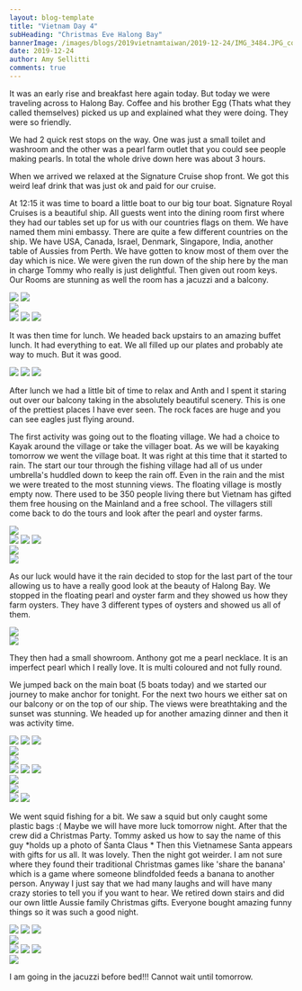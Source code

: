 ```yaml
---
layout: blog-template
title: "Vietnam Day 4"
subHeading: "Christmas Eve Halong Bay"
bannerImage: /images/blogs/2019vietnamtaiwan/2019-12-24/IMG_3484.JPG_compressed.JPEG
date: 2019-12-24
author: Amy Sellitti
comments: true
---
```


It was an early rise and breakfast here again today. But today we were traveling across to Halong Bay. Coffee and his brother Egg (Thats what they called themselves) picked us up and explained what they were doing. They were so friendly. 

We had 2 quick rest stops on the way. One was just a small toilet and washroom and the other was a pearl farm outlet that you could see people making pearls. In total the whole drive down here was about 3 hours.  

When we arrived we relaxed at the Signature Cruise shop front. We got this weird leaf drink that was just ok and paid for our cruise. 

At 12:15 it was time to board a little boat to our big tour boat. Signature Royal Cruises is a beautiful ship.  All guests went into the dining room first where they had our tables set up for us with our countries flags on them. We have named them mini embassy. There are quite a few different countries on the ship. We have USA, Canada, Israel, Denmark, Singapore, India, another table of Aussies from Perth. We have gotten to know most of them over the day which is nice. We were given the run down of the ship here by the man in charge Tommy who really is just delightful.  Then given out room keys. Our Rooms are stunning as well the room has a jacuzzi and a balcony.

<div class="grid-2c">
  <img src="/images/blogs/2019vietnamtaiwan/2019-12-24/20191224_120425.jpg_compressed.JPEG"/>
  <img src="/images/blogs/2019vietnamtaiwan/2019-12-24/IMG_20191224_122613.jpg_compressed.JPEG"/>
</div>
<div class="center-image"><img src="/images/blogs/2019vietnamtaiwan/2019-12-24/IMG_20191224_125525.jpg_compressed.JPEG" /></div>
<div class="grid-2w-1l">
  <img src="/images/blogs/2019vietnamtaiwan/2019-12-24/20191224_125302.jpg_compressed.JPEG"/>
  <img src="/images/blogs/2019vietnamtaiwan/2019-12-24/20191224174538_IMG_3387.jpg_compressed.JPEG"/>
  <img src="/images/blogs/2019vietnamtaiwan/2019-12-24/IMG_3375.JPG_compressed.JPEG"/>
</div>

It was then time for lunch. We headed back upstairs to an amazing buffet lunch. It had everything to eat. We all filled up our plates and probably ate way to much. But it was good.

<div class="grid-2w-1l">
  <img src="/images/blogs/2019vietnamtaiwan/2019-12-24/20191224_123605.jpg_compressed.JPEG"/>
  <img src="/images/blogs/2019vietnamtaiwan/2019-12-24/20191224_123639.jpg_compressed.JPEG"/>
  <img src="/images/blogs/2019vietnamtaiwan/2019-12-24/IMG_20191224_130840.jpg_compressed.JPEG"/>
</div>

After lunch we had a little bit of time to relax and Anth and I spent it staring out over our balcony taking in the absolutely beautiful scenery. This is one of the prettiest places I have ever seen. The rock faces are huge and you can see eagles just flying around. 

The first activity was going out to the floating village. We had a choice to Kayak around the village or take the villager boat. As we will be kayaking tomorrow we went the village boat. It was right at this time that it started to rain. The start our tour through the fishing village had all of us under umbrella's huddled down to keep the rain off. Even in the rain and the mist we were treated to the most stunning views. The floating village is mostly empty now. There used to be 350 people living there but Vietnam has gifted them free housing on the Mainland and a free school. The villagers still come back to do the tours and look after the pearl and oyster farms. 

<div class="center-image"><img src="/images/blogs/2019vietnamtaiwan/2019-12-24/20191224181046_IMG_3400.jpg_compressed.JPEG" /></div>
<div class="grid-3c">
  <img src="/images/blogs/2019vietnamtaiwan/2019-12-24/20191224_152933.jpg_compressed.JPEG"/> 
  <img src="/images/blogs/2019vietnamtaiwan/2019-12-24/20191224190316_IMG_3460.jpg_compressed.JPEG"/>
  <img src="/images/blogs/2019vietnamtaiwan/2019-12-24/20191224190024_IMG_3447.jpg_compressed.JPEG"/>
</div>
<div class="center-image"><img src="/images/blogs/2019vietnamtaiwan/2019-12-24/20191224_154025.jpg_compressed.JPEG" /></div>
<div class="center-image"><img src="/images/blogs/2019vietnamtaiwan/2019-12-24/20191224190058_IMG_3454~2.jpg_compressed.JPEG" /></div>

As our luck would have it the rain decided to stop for the last part of the tour allowing us to have a really good look at the beauty of Halong Bay. We stopped in the floating pearl and oyster farm and they showed us how they farm oysters. They have 3 different types of oysters and showed us all of them. 

<div class="center-image"><img src="/images/blogs/2019vietnamtaiwan/2019-12-24/20191224191841_IMG_3474.jpg_compressed.JPEG" /></div>
<div class="center-image"><img src="/images/blogs/2019vietnamtaiwan/2019-12-24/IMG_3467.JPG_compressed.JPEG" /></div>

They then had a small showroom. Anthony got me a pearl necklace. It is an imperfect pearl which I really love. It is multi coloured and not fully round. 

We jumped back on the main boat (5 boats today) and we started our journey to make anchor for tonight. For the next two hours we either sat on our balcony or on the top of our ship. The views were breathtaking and the sunset was stunning. We headed up for another amazing dinner and then it was activity time.

<div class="grid-1l-2w">
  <img src="/images/blogs/2019vietnamtaiwan/2019-12-24/IMG_3507.JPG_compressed.JPEG"/>
  <img src="/images/blogs/2019vietnamtaiwan/2019-12-24/20191224194054_IMG_3489.jpg_compressed.JPEG"/>
  <img src="/images/blogs/2019vietnamtaiwan/2019-12-24/IMG_3484.JPG_compressed.JPEG"/>
</div>
<div class="center-image"><img src="/images/blogs/2019vietnamtaiwan/2019-12-24/20191224194438_IMG_3513~2.jpg_compressed.JPEG" /></div>
<div class="center-image"><img src="/images/blogs/2019vietnamtaiwan/2019-12-24/IMG_3533.JPG_compressed.JPEG" /></div>
<div class="grid-3c">
  <img src="/images/blogs/2019vietnamtaiwan/2019-12-24/20191224200718_IMG_3552.jpg_compressed.JPEG"/>
  <img src="/images/blogs/2019vietnamtaiwan/2019-12-24/20191224195817_IMG_3542.jpg_compressed.JPEG"/>
  <img src="/images/blogs/2019vietnamtaiwan/2019-12-24/20191224194438_IMG_3513~2.jpg_compressed.JPEG"/>
</div>
<div class="center-image"><img src="/images/blogs/2019vietnamtaiwan/2019-12-24/20191224201616_IMG_3559~2.jpg_compressed.JPEG" /></div>
<div class="center-image"><img src="/images/blogs/2019vietnamtaiwan/2019-12-24/IMG_3504.JPG_compressed.JPEG" /></div>
<div class="grid-2c">
  <img src="/images/blogs/2019vietnamtaiwan/2019-12-24/20191224_191609.jpg_compressed.JPEG"/>
  <img src="/images/blogs/2019vietnamtaiwan/2019-12-24/20191224_191613.jpg_compressed.JPEG"/>
</div>

We went squid fishing for a bit. We saw a squid but only caught some plastic bags :( Maybe we will have more luck tomorrow night. After that the crew did a Christmas Party. Tommy asked us how to say the name of this guy *holds up a photo of Santa Claus * Then this Vietnamese Santa appears with gifts for us all. It was lovely. Then the night got weirder. I am not sure where they found their traditional Christmas games like 'share the banana' which is a game where someone blindfolded feeds a banana to another person. Anyway I just say that we had many laughs and will have many crazy stories to tell you if you want to hear. We retired down stairs and did our own little Aussie family Christmas gifts. Everyone bought amazing funny things so it was such a good night.

<div class="grid-1l-2w">
  <img src="/images/blogs/2019vietnamtaiwan/2019-12-24/IMG_20191224_212203.jpg_compressed.JPEG"/>
  <img src="/images/blogs/2019vietnamtaiwan/2019-12-24/20191224_205348.jpg_compressed.JPEG"/>
  <img src="/images/blogs/2019vietnamtaiwan/2019-12-24/20191224_210433.jpg_compressed.JPEG"/>
</div>
<div class="center-image"><img src="/images/blogs/2019vietnamtaiwan/2019-12-24/20191224_220430.jpg_compressed.JPEG" /></div>
<div class="grid-3c">
  <img src="/images/blogs/2019vietnamtaiwan/2019-12-24/20191224_222126.jpg_compressed.JPEG"/>
  <img src="/images/blogs/2019vietnamtaiwan/2019-12-24/IMG_20191224_174243.jpg_compressed.JPEG"/>
  <img src="/images/blogs/2019vietnamtaiwan/2019-12-24/IMG_20191224_215050.jpg_compressed.JPEG"/>
</div>
<div class="center-image"><img src="/images/blogs/2019vietnamtaiwan/2019-12-24/20191224_230439.jpg_compressed.JPEG" /></div>

I am going in the jacuzzi before bed!!! Cannot wait until tomorrow. 
